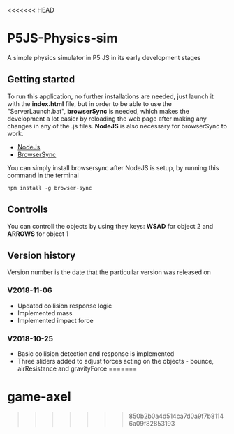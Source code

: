 <<<<<<< HEAD
# P5JS-Physics-sim
A simple physics simulator in P5 JS in its early development stages

## Getting started
To run this application, no further installations are needed, just launch it with the **index.html** file, but in order to be able to use the "ServerLaunch.bat", **browserSync** is needed, which makes the development a lot easier by reloading the web page after making any changes in any of the .js files. **NodeJS** is also necessary for browserSync to work.

* [NodeJs](https://nodejs.org/en/)
* [BrowserSync](https://browsersync.io/)

You can simply install browsersync after NodeJS is setup, by running this command in the terminal 
```
npm install -g browser-sync
```
## Controlls
You can controll the objects by using they keys: **WSAD** for object 2 and **ARROWS** for object 1

## Version history
Version number is the date that the particullar version was released on

### V2018-11-06
* Updated collision response logic
* Implemented mass
* Implemented impact force

### V2018-10-25
* Basic collision detection and response is implemented
* Three sliders added to adjust forces acting on the objects - bounce, airResistance and gravityForce
=======
# game-axel
>>>>>>> 850b2b0a4d514ca7d0a9f7b81146a09f82853193
